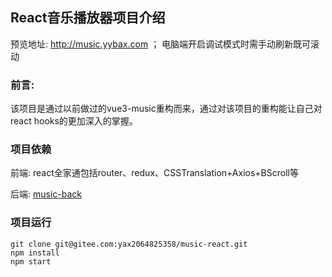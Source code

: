 ## React音乐播放器项目介绍
预览地址: http://music.yybax.com ； 电脑端开启调试模式时需手动刷新既可滚动

### 前言:

该项目是通过以前做过的vue3-music重构而来，通过对该项目的重构能让自己对react hooks的更加深入的掌握。

### 项目依赖

前端: react全家通包括router、redux、CSSTranslation+Axios+BScroll等

后端: [music-back](https://gitee.com/yax2064825358/music-back)

### 项目运行

```gitexclude
git clone git@gitee.com:yax2064825358/music-react.git
npm install
npm start
```
